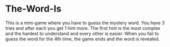 # The-Word-Is
 
This is a mini-game where you have to guess the mystery word. 
You have 3 tries and after each you get 1 hint more. 
The first hint is the most complex and the hardest to understand and every other is easier.
When you fail to guess the word for the 4th time, the game ends and the word is revealed.


